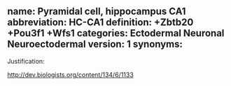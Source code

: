 name: Pyramidal cell, hippocampus CA1
abbreviation: HC-CA1
definition: +Zbtb20 +Pou3f1 +Wfs1
categories: Ectodermal Neuronal Neuroectodermal
version: 1
synonyms:
---

Justification: 

http://dev.biologists.org/content/134/6/1133
